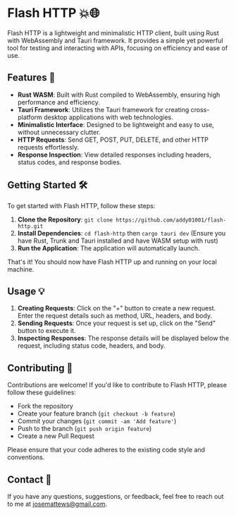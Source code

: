 # Flash HTTP 💥🌐

Flash HTTP is a lightweight and minimalistic HTTP client, built using Rust with WebAssembly and Tauri framework. It provides a simple yet powerful tool for testing and interacting with APIs, focusing on efficiency and ease of use.

## Features 🚀

- **Rust WASM**: Built with Rust compiled to WebAssembly, ensuring high performance and efficiency.
- **Tauri Framework**: Utilizes the Tauri framework for creating cross-platform desktop applications with web technologies.
- **Minimalistic Interface**: Designed to be lightweight and easy to use, without unnecessary clutter.
- **HTTP Requests**: Send GET, POST, PUT, DELETE, and other HTTP requests effortlessly.
- **Response Inspection**: View detailed responses including headers, status codes, and response bodies.

## Getting Started 🛠️

To get started with Flash HTTP, follow these steps:

1. **Clone the Repository**: `git clone https://github.com/addy01001/flash-http.git`
2. **Install Dependencies**: `cd flash-http` then `cargo tauri dev` (Ensure you have Rust, Trunk and Tauri installed and have WASM setup with rust)
3. **Run the Application**: The application will automatically launch.

That's it! You should now have Flash HTTP up and running on your local machine.

## Usage 💡

1. **Creating Requests**: Click on the "+" button to create a new request. Enter the request details such as method, URL, headers, and body.
2. **Sending Requests**: Once your request is set up, click on the "Send" button to execute it.
3. **Inspecting Responses**: The response details will be displayed below the request, including status code, headers, and body.

## Contributing 🤝

Contributions are welcome! If you'd like to contribute to Flash HTTP, please follow these guidelines:

- Fork the repository
- Create your feature branch (`git checkout -b feature`)
- Commit your changes (`git commit -am 'Add feature'`)
- Push to the branch (`git push origin feature`)
- Create a new Pull Request

Please ensure that your code adheres to the existing code style and conventions.

## Contact 📧

If you have any questions, suggestions, or feedback, feel free to reach out to me at [josemattews@gmail.com](josemattews@gmail.com).